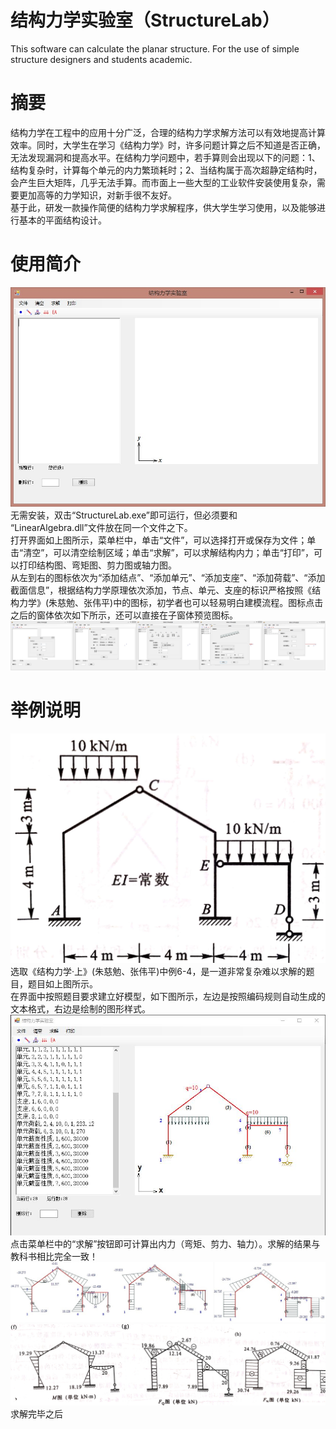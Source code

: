 # 结构力学实验室（StructureLab）
This software can calculate the planar structure. For the use of simple structure designers and students academic.

# 摘要
结构力学在工程中的应用十分广泛，合理的结构力学求解方法可以有效地提高计算效率。同时，大学生在学习《结构力学》时，许多问题计算之后不知道是否正确，无法发现漏洞和提高水平。在结构力学问题中，若手算则会出现以下的问题：1、结构复杂时，计算每个单元的内力繁琐耗时；2、当结构属于高次超静定结构时，会产生巨大矩阵，几乎无法手算。而市面上一些大型的工业软件安装使用复杂，需要更加高等的力学知识，对新手很不友好。  
基于此，研发一款操作简便的结构力学求解程序，供大学生学习使用，以及能够进行基本的平面结构设计。

# 使用简介
![image1](https://github.com/taoziganbei/StructureLab/blob/main/StructureLabImage/StuctureLab1.jpg)  
无需安装，双击“StructureLab.exe”即可运行，但必须要和 “LinearAlgebra.dll”文件放在同一个文件之下。  
打开界面如上图所示，菜单栏中，单击“文件”，可以选择打开或保存为文件；单击“清空”，可以清空绘制区域；单击“求解”，可以求解结构内力；单击“打印”，可以打印结构图、弯矩图、剪力图或轴力图。  
从左到右的图标依次为“添加结点”、“添加单元”、“添加支座”、“添加荷载”、“添加截面信息”，根据结构力学原理依次添加，节点、单元、支座的标识严格按照《结构力学》(朱慈勉、张伟平)中的图标，初学者也可以轻易明白建模流程。图标点击之后的窗体依次如下所示，还可以直接在子窗体预览图标。  
![image2](https://github.com/taoziganbei/StructureLab/blob/main/StructureLabImage/StuctureLab7Combine.jpg)  

# 举例说明
![image3](https://github.com/taoziganbei/StructureLab/blob/main/StructureLabImage/StuctureLab8.jpg)
选取《结构力学·上》(朱慈勉、张伟平)中例6-4，是一道非常复杂难以求解的题目，题目如上图所示。  
在界面中按照题目要求建立好模型，如下图所示，左边是按照编码规则自动生成的文本格式，右边是绘制的图形样式。  
![image4](https://github.com/taoziganbei/StructureLab/blob/main/StructureLabImage/StuctureLab17.jpg)  
点击菜单栏中的“求解”按钮即可计算出内力（弯矩、剪力、轴力）。求解的结果与教科书相比完全一致！
![image5](https://github.com/taoziganbei/StructureLab/blob/main/StructureLabImage/StuctureLab16combine.jpg)  
![image6](https://github.com/taoziganbei/StructureLab/blob/main/StructureLabImage/StuctureLab15combine.jpg)  
求解完毕之后
